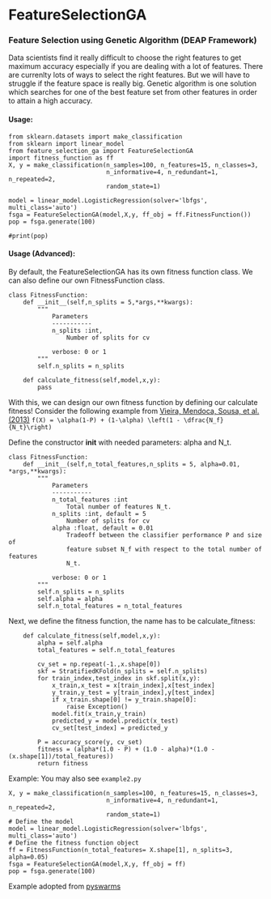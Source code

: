 # FeatureSelectionGA
### Feature Selection using Genetic Algorithm (DEAP Framework)

Data scientists find it really difficult to choose the right features to get maximum accuracy especially if you are dealing with a lot of features. There are currenlty lots of ways to select the right features. But we will have to struggle if the feature space is really big. Genetic algorithm is one solution which searches for one of the best feature set from other features in order to attain a high accuracy.

#### Usage:
```
from sklearn.datasets import make_classification
from sklearn import linear_model
from feature_selection_ga import FeatureSelectionGA
import fitness_function as ff
X, y = make_classification(n_samples=100, n_features=15, n_classes=3,
                           n_informative=4, n_redundant=1, n_repeated=2,
                           random_state=1)

model = linear_model.LogisticRegression(solver='lbfgs', multi_class='auto')
fsga = FeatureSelectionGA(model,X,y, ff_obj = ff.FitnessFunction())
pop = fsga.generate(100)

#print(pop)
```

#### Usage (Advanced):

By default, the FeatureSelectionGA has its own fitness function class. We can also define our own
FitnessFunction class.

```
class FitnessFunction:
    def __init__(self,n_splits = 5,*args,**kwargs):
        """
            Parameters
            -----------
            n_splits :int, 
                Number of splits for cv
            
            verbose: 0 or 1
        """
        self.n_splits = n_splits

    def calculate_fitness(self,model,x,y):
        pass
```

With this, we can design our own fitness function by defining our calculate fitness!
Consider the following example from [Vieira, Mendoca, Sousa, et al. (2013)](http://www.sciencedirect.com/science/article/pii/S1568494613001361)
```f(X) = \alpha(1-P) + (1-\alpha) \left(1 - \dfrac{N_f}{N_t}\right)```

Define the constructor __init__ with needed parameters: alpha and N_t.
```
class FitnessFunction:
    def __init__(self,n_total_features,n_splits = 5, alpha=0.01, *args,**kwargs):
        """
            Parameters
            -----------
            n_total_features :int
            	Total number of features N_t.
            n_splits :int, default = 5
                Number of splits for cv
            alpha :float, default = 0.01
                Tradeoff between the classifier performance P and size of 
                feature subset N_f with respect to the total number of features
                N_t.
            
            verbose: 0 or 1
        """
        self.n_splits = n_splits
        self.alpha = alpha
        self.n_total_features = n_total_features
```

Next, we define the fitness function, the name has to be
calculate_fitness:
```
    def calculate_fitness(self,model,x,y):
        alpha = self.alpha
        total_features = self.n_total_features

        cv_set = np.repeat(-1.,x.shape[0])
        skf = StratifiedKFold(n_splits = self.n_splits)
        for train_index,test_index in skf.split(x,y):
            x_train,x_test = x[train_index],x[test_index]
            y_train,y_test = y[train_index],y[test_index]
            if x_train.shape[0] != y_train.shape[0]:
                raise Exception()
            model.fit(x_train,y_train)
            predicted_y = model.predict(x_test)
            cv_set[test_index] = predicted_y
        
        P = accuracy_score(y, cv_set)
        fitness = (alpha*(1.0 - P) + (1.0 - alpha)*(1.0 - (x.shape[1])/total_features))
        return fitness
```

Example: 
You may also see ```example2.py```
```
X, y = make_classification(n_samples=100, n_features=15, n_classes=3,
                           n_informative=4, n_redundant=1, n_repeated=2,
                           random_state=1)
# Define the model
model = linear_model.LogisticRegression(solver='lbfgs', multi_class='auto')
# Define the fitness function object
ff = FitnessFunction(n_total_features= X.shape[1], n_splits=3, alpha=0.05)
fsga = FeatureSelectionGA(model,X,y, ff_obj = ff)
pop = fsga.generate(100)
```

Example adopted from [pyswarms](https://pyswarms.readthedocs.io/en/latest/examples/usecases/feature_subset_selection.html)

